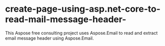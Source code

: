 # create-page-using-asp.net-core-to-read-mail-message-header-
This Aspose free consulting project uses Aspose.Email to read and extract email message header using Aspose.Email. 

